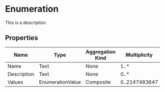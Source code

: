 # Enumeration
This is a description
## Properties
|Name|Type|Aggregation Kind|Multiplicity|Description|
|--|--|--|--|--|
|Name|Text|None|1..*||
|Description|Text|None|0..*||
|Values|EnumerationValue|Composite|0..2147483647||
